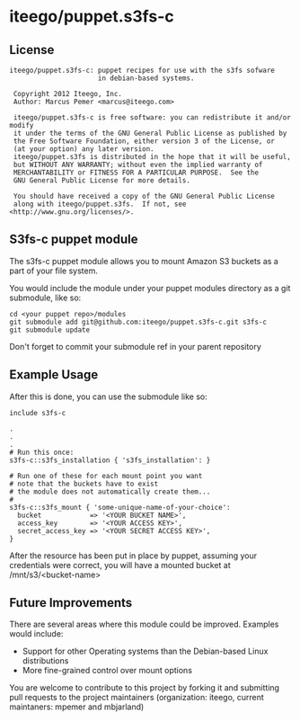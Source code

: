 # iteego/puppet.s3fs-c
## License
    iteego/puppet.s3fs-c: puppet recipes for use with the s3fs sofware
                          in debian-based systems.
    
     Copyright 2012 Iteego, Inc.
     Author: Marcus Pemer <marcus@iteego.com>
    
     iteego/puppet.s3fs-c is free software: you can redistribute it and/or modify
     it under the terms of the GNU General Public License as published by
     the Free Software Foundation, either version 3 of the License, or
     (at your option) any later version.
     iteego/puppet.s3fs is distributed in the hope that it will be useful,
     but WITHOUT ANY WARRANTY; without even the implied warranty of
     MERCHANTABILITY or FITNESS FOR A PARTICULAR PURPOSE.  See the
     GNU General Public License for more details.
    
     You should have received a copy of the GNU General Public License
     along with iteego/puppet.s3fs.  If not, see <http://www.gnu.org/licenses/>.
    

## S3fs-c puppet module

The s3fs-c puppet module allows you to mount Amazon S3 buckets
as a part of your file system.

You would include the module under your puppet modules directory
as a git submodule, like so:

    cd <your puppet repo>/modules
    git submodule add git@github.com:iteego/puppet.s3fs-c.git s3fs-c
    git submodule update

Don't forget to commit your submodule ref in your parent repository

## Example Usage

After this is done, you can use the submodule like so:

    include s3fs-c

    .
    .
    .
    # Run this once:
    s3fs-c::s3fs_installation { 's3fs_installation': }

    # Run one of these for each mount point you want
    # note that the buckets have to exist
    # the module does not automatically create them...
    #
    s3fs-c::s3fs_mount { 'some-unique-name-of-your-choice':
      bucket            => '<YOUR BUCKET NAME>',
      access_key        => '<YOUR ACCESS KEY>',
      secret_access_key => '<YOUR SECRET ACCESS KEY>',
    }

After the resource has been put in place by puppet, assuming your credentials
were correct, you will have a mounted bucket at /mnt/s3/\<bucket-name\>

## Future Improvements

There are several areas where this module could be improved. Examples would include:
* Support for other Operating systems than the Debian-based Linux distributions
* More fine-grained control over mount options

You are welcome to contribute to this project by forking it and submitting pull requests to the project maintainers (organization: iteego, current maintaners: mpemer and mbjarland)

